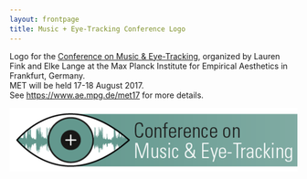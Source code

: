 ```yaml
---
layout: frontpage
title: Music + Eye-Tracking Conference Logo
---
```



Logo for the [Conference on Music & Eye-Tracking](https://www.ae.mpg.de/met17), organized by Lauren Fink and Elke Lange at the Max Planck Institute for Empirical Aesthetics in Frankfurt, Germany. <br/>
MET will be held 17-18 August 2017. <br/>
See https://www.ae.mpg.de/met17 for more details.

[![METimage](../../assets/publpics/METimage.png)](https://lkfink.github.io/pages/publpics/METimage.html)

